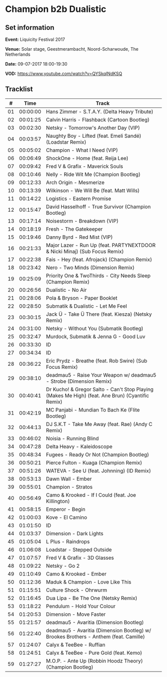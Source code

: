 # Champion b2b Dualistic
## Set information
**Event:** Liquicity Festival 2017

**Venue:** Solar stage, Geestmerambacht, Noord-Scharwoude, The Netherlands

**Date:** 09-07-2017 18:00-19:30

**VOD:** https://www.youtube.com/watch?v=QYSkqINdKSQ

## Tracklist
| \#  | Time     | Track |
| --- | -------- | ----- |
| 01  | 00:00:00 | Hans Zimmer - S.T.A.Y. (Delta Heavy Tribute) |
| 02  | 00:01:25 | Calvin Harris - Flashback (Cartoon Bootleg) |
| 03  | 00:02:30 | Netsky - Tomorrow's Another Day (VIP) |
| 04  | 00:03:57 | Naughty Boy - Lifted (feat. Emeli Sandé) (Loadstar Remix) |
| 05  | 00:05:02 | Champion - What I Need (VIP) |
| 06  | 00:06:49 | ShockOne - Home (feat. Reija Lee) |
| 07  | 00:09:42 | Fred V & Grafix - Maverick Souls |
| 08  | 00:10:46 | Nelly - Ride Wit Me (Champion Bootleg) |
| 09  | 00:12:33 | Arch Origin - Mesmerize |
| 10  | 00:13:39 | Wilkinson - We Will Be (feat. Matt Wills) |
| 11  | 00:14:22 | Logistics - Eastern Promise |
| 12  | 00:15:47 | David Hasselhoff - True Survivor (Champion Bootleg) |
| 13  | 00:17:14 | Noisestorm - Breakdown (VIP) |
| 14  | 00:18:19 | Fresh - The Gatekeeper |
| 15  | 00:19:46 | Danny Byrd - Red Mist (VIP) |
| 16  | 00:21:33 | Major Lazer - Run Up (feat. PARTYNEXTDOOR & Nicki Minaj) (Sub Focus Remix) |
| 17  | 00:22:38 | Fais - Hey (feat. Afrojack) (Champion Remix) |
| 18  | 00:23:42 | Nero - Two Minds (Dimension Remix) |
| 19  | 00:25:09 | Priority One & TwoThirds - City Needs Sleep (Champion Remix) |
| 20  | 00:26:56 | Dualistic - No Air |
| 21  | 00:28:06 | Pola & Bryson - Paper Booklet |
| 22  | 00:28:50 | Submatik & Dualistic - Let Me Feel |
| 23  | 00:30:15 | Jack Ü - Take Ü There (feat. Kiesza) (Netsky Remix) |
| 24  | 00:31:00 | Netsky - Without You (Submatik Bootleg) |
| 25  | 00:32:47 | Murdock, Submatik & Jenna G - Good Luv |
| 26  | 00:33:30 | ID |
| 27  | 00:34:34 | ID |
| 28  | 00:36:22 | Eric Prydz - Breathe (feat. Rob Swire) (Sub Focus Remix) |
| 29  | 00:38:10 | deadmau5 - Raise Your Weapon w/ deadmau5 - Strobe (Dimension Remix) |
| 30  | 00:40:41 | Dr Kucho! & Gregor Salto - Can't Stop Playing (Makes Me High) (feat. Ane Brun) (Cyantific Remix) |
| 31  | 00:42:19 | MC Panjabi - Mundian To Bach Ke (Flite Bootleg) |
| 32  | 00:44:13 | DJ S.K.T - Take Me Away (feat. Rae) (Andy C Remix) |
| 33  | 00:46:02 | Noisia - Running Blind |
| 34  | 00:47:28 | Delta Heavy - Kaleidoscope |
| 35  | 00:48:34 | Fugees - Ready Or Not (Champion Bootleg) |
| 36  | 00:50:21 | Pierce Fulton - Kuaga (Champion Remix) |
| 37  | 00:51:26 | WATEVA - See U (feat. Johnning) (ID Remix) |
| 38  | 00:53:13 | Dawn Wall - Ember |
| 39  | 00:55:01 | Champion - Stratos |
| 40  | 00:56:49 | Camo & Krooked - If I Could (feat. Joe Killington) |
| 41  | 00:58:15 | Emperor - Begin |
| 42  | 01:00:03 | Kove - El Camino |
| 43  | 01:01:50 | ID |
| 44  | 01:03:37 | Dimension - Dark Lights |
| 45  | 01:05:04 | L Plus - Raindrops |
| 46  | 01:06:08 | Loadstar - Stepped Outside |
| 47  | 01:07:57 | Fred V & Grafix - 3D Glasses |
| 48  | 01:09:22 | Netsky - Go 2 |
| 49  | 01:10:49 | Camo & Krooked - Ember |
| 50  | 01:12:36 | Maduk & Champion - Love Like This |
| 51  | 01:15:51 | Culture Shock - Ohrwurm |
| 52  | 01:16:45 | Dua Lipa - Be The One (Netsky Remix) |
| 53  | 01:18:22 | Pendulum - Hold Your Colour |
| 54  | 01:20:53 | Dimension - Move Faster |
| 55  | 01:21:57 | deadmau5 - Avaritia (Dimension Bootleg) |
| 56  | 01:22:40 | deadmau5 - Avaritia (Dimension Bootleg) w/ Brookes Brothers - Anthem (feat. Camille) |
| 57  | 01:24:07 | Calyx & TeeBee - Ruffian |
| 58  | 01:24:51 | Calyx & TeeBee - Pure Gold (feat. Kemo) |
| 59  | 01:27:27 | M.O.P. - Ante Up (Robbin Hoodz Theory) (Champion Bootleg) |